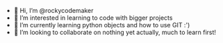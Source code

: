 - 👋 Hi, I’m @rockycodemaker
- 👀 I’m interested in learning to code with bigger projects
- 🌱 I’m currently learning python objects and how to use GIT :')
- 💞️ I’m looking to collaborate on nothing yet actually, much to learn first!


<!---
rockycodemaker/rockycodemaker is a ✨ special ✨ repository because its `README.md` (this file) appears on your GitHub profile.
You can click the Preview link to take a look at your changes.
--->

